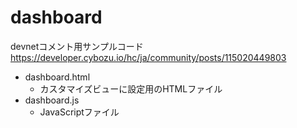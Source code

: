 # dashboard
devnetコメント用サンプルコード　    
https://developer.cybozu.io/hc/ja/community/posts/115020449803

- dashboard.html
  - カスタマイズビューに設定用のHTMLファイル
- dashboard.js
  - JavaScriptファイル

